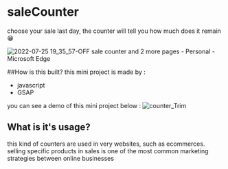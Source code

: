 # saleCounter
choose your sale last day, the counter will tell you how much does it remain 😁


![2022-07-25 19_35_57-OFF sale counter and 2 more pages - Personal - Microsoft​ Edge](https://user-images.githubusercontent.com/34205377/180812279-41f2b34a-af67-4393-be56-07cd50b9df07.png)

##How is this built?
this mini project is made by :
- javascript
- GSAP

you can see a demo of this mini project below :
![counter_Trim](https://user-images.githubusercontent.com/34205377/180812649-679fcd47-948e-430a-8e4e-ef3c033ff2ca.gif)

## What is it's usage?
this kind of counters are used in very websites, such as ecommerces. selling specific products in sales is one of the most common marketing strategies between online businesses
